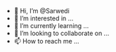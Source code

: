 - 👋 Hi, I’m @Sarwedi
- 👀 I’m interested in ...
- 🌱 I’m currently learning ...
- 💞️ I’m looking to collaborate on ...
- 📫 How to reach me ...

<!---
Sarwedi/Sarwedi is a ✨ special ✨ repository because its `README.md` (this file) appears on your GitHub profile.
You can click the Preview link to take a look at your changes.
--->
